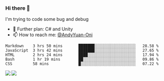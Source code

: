 ### Hi there 👋

I'm trying to code some bug and debug

- 🌱 Further plan: C# and Unity
- 📫 How to reach me: [@AndyYuan-Oni](https://github.com/AndyYuan-Oni)


<!--START_SECTION:waka-->
```text
Markdown    3 hrs 50 mins       ███████░░░░░░░░░░░░░░░░░░   28.58 % 
JavaScript  3 hrs 42 mins       ███████░░░░░░░░░░░░░░░░░░   27.65 % 
HTML        2 hrs 24 mins       ████░░░░░░░░░░░░░░░░░░░░░   17.94 % 
Bash        1 hr 19 mins        ██░░░░░░░░░░░░░░░░░░░░░░░   09.86 % 
CSS         58 mins             █░░░░░░░░░░░░░░░░░░░░░░░░   07.22 %
```
<!--END_SECTION:waka-->

  <!--**AndyYuan-Oni/AndyYuan-Oni** is a ✨ _special_ ✨ repository because its `README.md` (this file) appears on your GitHub profile.-->
<!--[![Top Langs](https://github-readme-stats.vercel.app/api/top-langs/?username=AndyYUan-Oni&layout=compact)](https://github.com/AndyYUan-Oni/github-readme-stats)-->
<a href="https://github.com/AndyYUan-Oni/github-readme-stats">
  <img align="left" src="https://github-readme-stats.vercel.app/api?username=AndyYUan-Oni&hide=stars" />
</a>
<a href="https://github.com/AndyYUan-Oni/github-readme-stats">
  <img align="left" src="https://github-readme-stats.vercel.app/api/top-langs/?username=AndyYUan-Oni&layout=compact" />
</a>

